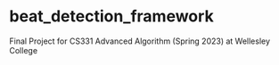 # beat_detection_framework
Final Project for CS331 Advanced Algorithm (Spring 2023) at Wellesley College
